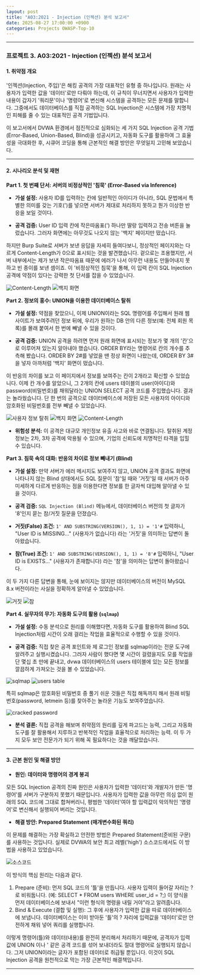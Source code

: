 ```yaml
---
layout: post
title: "A03:2021 - Injection (인젝션) 분석 보고서"
date: 2025-08-27 17:00:00 +0900
categories: Projects OWASP-Top-10
---
```

---

### **프로젝트 3. A03:2021 - Injection (인젝션) 분석 보고서**

#### **1. 취약점 개요**

'인젝션(Injection, 주입)'은 해킹 공격의 가장 대표적인 유형 중 하나입니다. 원래는 사용자가 입력한 값을 '데이터'로만 다뤄야 하는데, 이 규칙이 무너지면서 사용자가 입력한 내용이 갑자기 '쿼리문'이나 '명령어'로 변신해 시스템을 공격하는 모든 문제를 말합니다. 그중에서도 데이터베이스를 직접 공격하는 SQL Injection은 시스템에 가장 치명적인 피해를 줄 수 있는 대표적인 공격 기법입니다.

이 보고서에서 DVWA 환경에서 점진적으로 심화되는 세 가지 SQL Injection 공격 기법(Error-Based, Union-Based, Blind)을 성공시키고, 자동화 도구를 활용하여 그 효율성을 극대화한 후, 시큐어 코딩을 통해 근본적인 해결 방안은 무엇일지 고민해 보았습니다.

---

#### **2. 시나리오 분석 및 재현**

**Part 1. 첫 번째 단서: 서버의 비정상적인 '침묵' (Error-Based via Inference)**

*   **가설 설정:**
사용자 ID를 입력하는 칸에 일반적인 아이디가 아니라, SQL 문법에서 특별한 의미를 갖는 기호(')를 넣으면 서버가 제대로 처리하지 못하고 뭔가 이상한 반응을 보일 것이다.

*   **공격 검증:**
User ID 입력 칸에 작은따옴표(') 하나만 딸랑 입력하고 전송 버튼을 눌렀습니다. 그러자 화면에는 아무것도 나오지 않는 '백지' 페이지만 떴습니다.

하지만 Burp Suite로 서버가 보낸 응답을 자세히 들여다보니, 정상적인 페이지와는 다르게 Content-Length가 0으로 표시되는 것을 발견했습니다. 겉으로는 조용했지만, 서버 내부에서는 제가 보낸 작은따옴표 때문에 에러가 나서 아무런 내용도 만들어내지 못하고 빈 종이를 보낸 셈이죠. 이 '비정상적인 침묵'을 통해, 이 입력 칸이 SQL Injection 공격에 약점이 있다는 강력한 첫 단서를 잡을 수 있었습니다.

   ![Content-Length](/assets/images/A03_P1-2.png)
   ![백지 화면](/assets/images/A03_P1-1.png)

**Part 2. 정보의 홍수: UNION을 이용한 데이터베이스 탈취**

*   **가설 설정:**
약점을 찾았으니, 이제 UNION이라는 SQL 명령어를 주입해서 원래 웹사이트가 보여주려던 정보 뒤에, 우리가 원하는 DB 안의 다른 정보(예: 전체 회원 목록)를 몰래 붙여서 한 번에 빼낼 수 있을 것이다.

*   **공격 검증:**
UNION 공격을 하려면 먼저 원래 화면에 표시되는 정보가 몇 개의 '칸'으로 이루어져 있는지 알아내야 했습니다. ORDER BY라는 명령어로 칸의 개수를 추측해 봤습니다. ORDER BY 2#를 넣었을 땐 정상 화면이 나왔는데, ORDER BY 3#을 넣자 아까처럼 '백지' 화면이 떴습니다.

이 반응의 차이를 보고 이 페이지에서 정보를 보여주는 칸이 2개라고 확신할 수 있었습니다. 이제 칸 개수를 알았으니, 그 2개의 칸에 users 테이블의 user(아이디)와 password(비밀번호)를 채워달라는 UNION SELECT 공격 코드를 주입했습니다. 결과는 놀라웠습니다. 단 한 번의 공격으로 데이터베이스에 저장된 모든 사용자의 아이디와 암호화된 비밀번호를 전부 빼낼 수 있었습니다.

   ![사용자 정보 탈취](/assets/images/A03_P2-1.png)
   ![백지 화면](/assets/images/A03_P2-2.png)
   ![Content-Length](/assets/images/A03_P2-3.png)

*   **위험성 분석:**
이 공격은 대규모 개인정보 유출 사고와 바로 연결됩니다. 탈취된 계정 정보는 2차, 3차 공격에 악용될 수 있으며, 기업의 신뢰도에 치명적인 타격을 입힐 수 있습니다.

**Part 3. 침묵 속의 대화: 반응의 차이로 정보 빼내기 (Blind)**

*   **가설 설정:**
만약 서버가 에러 메시지도 보여주지 않고, UNION 공격 결과도 화면에 나타나지 않는 Blind 상태에서도 SQL 질문이 '참'일 때와 '거짓'일 때 서버가 아주 미세하게 다르게 반응하는 점을 이용한다면 정보를 한 글자씩 대입해 알아낼 수 있을 것이다.

*   **공격 검증:**
 `SQL Injection (Blind)` 메뉴에서, 데이터베이스 버전의 첫 글자가 '8'인지 묻는 참/거짓 질문을 던졌습다.
  *   **거짓(False) 조건:** `1' AND SUBSTRING(VERSION(), 1, 1) = '1'#` 입력하니, "User ID is MISSING..." (사용자가 없습니다) 라는 '거짓'을 의미하는 답변이 돌아왔습니다.
 *   **참(True) 조건:** `1' AND SUBSTRING(VERSION(), 1, 1) = '8'#` 입력하니, "User ID is EXISTS..." (사용자가 존재합니다) 라는 '참'을 의미하는 답변이 돌아왔습니다.

이 두 가지 다른 답변을 통해, 눈에 보이지는 않지만 데이터베이스의 버전이 MySQL 8.x 버전이라는 사실을 정확하게 알아낼 수 있었습니다.

   ![거짓](/assets/images/A03_P3-1.png)
   ![참](/assets/images/A03_P3-2.png)

**Part 4. 실무자의 무기: 자동화 도구의 활용 (`sqlmap`)**

*   **가설 설정:**
 수동 분석으로 원리를 이해했다면, 자동화 도구를 활용하여 Blind SQL Injection처럼 시간이 오래 걸리는 작업을 효율적으로 수행할 수 있을 것이다.

*   **공격 검증:**
직접 찾은 공격 포인트와 제 로그인 정보를 sqlmap이라는 전문 도구에 알려주고 실행시켰습니다. 그러자 사람이 했다면 몇 시간이 걸렸을지도 모를 작업을 단 몇십 초 만에 끝내고, dvwa 데이터베이스의 users 테이블에 있는 모든 정보를 깔끔하게 가져오는 것을 볼 수 있었습니다.
    
   ![sqlmap](/assets/images/A03_P4-1.png)
   ![users table](/assets/images/A03_P4-3.png)

특히 sqlmap은 암호화된 비밀번호 중 풀기 쉬운 것들은 직접 해독까지 해서 원래 비밀번호(password, letmein 등)를 찾아주는 놀라운 기능도 보여주었습니다.

   ![cracked password](/assets/images/A03_P4-2.png)

*   **분석 결론:**
직접 공격을 해보며 취약점의 원리를 깊게 파고드는 능력, 그리고 자동화 도구를 잘 활용해서 지루하고 반복적인 작업을 효율적으로 처리하는 능력. 이 두 가지 모두 보안 전문가가 되기 위해 꼭 필요하다는 것을 깨달았습니다.

---

#### **3. 근본 원인 및 해결 방안**

*   **원인: 데이터와 명령어의 경계 붕괴**

모든 SQL Injection 공격의 진짜 원인은 사용자가 입력한 '데이터'와 개발자가 만든 '명령어'를 서버가 구분하지 못했기 때문입니다. 사용자가 입력한 값을 아무런 의심 없이 원래의 SQL 코드에 그대로 합쳐버리니, 평범한 '데이터'여야 할 입력값이 악의적인 '명령어'로 변신해서 실행되어 버리는 것입니다.

*   **해결 방안: Prepared Statement (매개변수화된 쿼리)**

이 문제를 해결하는 가장 확실하고 안전한 방법은 Prepared Statement(준비된 구문)를 사용하는 것입니다. 실제로 DVWA의 보안 최고 레벨('high') 소스코드에서도 이 방법을 사용하고 있었습니다.

   ![소스코드](/assets/images/A03_Sourcecode.png)

 이 방식의 핵심 원리는 다음과 같다.
 1.  Prepare (준비): 먼저 SQL 코드의 '틀'을 만듭니다. 사용자 입력이 들어갈 자리는 ?로 비워둡니다. (예: SELECT * FROM users WHERE user_id = ?;) 이 양식을 먼저 데이터베이스에 보내서 "이런 형식의 명령을 내릴 거야"라고 알려줍니다.
 2.  Bind & Execute (결합 및 실행): 그 후에 사용자가 입력한 값을 따로 데이터베이스에 보냅니다. 데이터베이스는 이미 받아둔 '틀'의 ? 자리에 입력값을 '데이터'로만 안전하게 채워 넣어 쿼리를 실행합니다.

이렇게 명령어(틀)와 데이터(내용)를 완전히 분리해서 처리하기 때문에, 공격자가 입력값에 UNION 이나 ' 같은 공격 코드를 섞어 보내더라도 절대 명령어로 실행되지 않습니다. 그저 UNION이라는 글자가 포함된 데이터로 취급될 뿐입니다. 이것이 SQL Injection 공격을 원천적으로 막는 가장 근본적인 해결책입니다.

<hr class="short-rule">